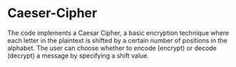 # Caeser-Cipher
The code implements a Caesar Cipher, a basic encryption technique where each letter in the plaintext is shifted by a certain number of positions in the alphabet. The user can choose whether to encode (encrypt) or decode (decrypt) a message by specifying a shift value.
